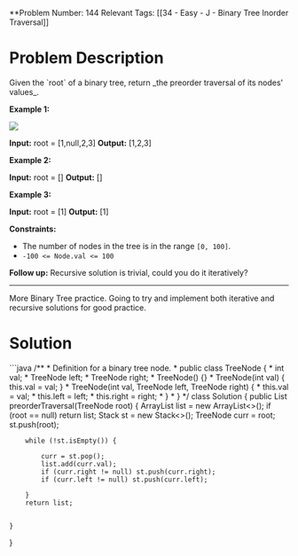 
**Problem Number: 144
Relevant Tags: [[34 - Easy - J - Binary Tree Inorder Traversal]]
<h1> Problem Description </h1>
Given the `root` of a binary tree, return _the preorder traversal of its nodes' values_.

**Example 1:**

![](https://assets.leetcode.com/uploads/2020/09/15/inorder_1.jpg)

**Input:** root = [1,null,2,3]
**Output:** [1,2,3]

**Example 2:**

**Input:** root = []
**Output:** []

**Example 3:**

**Input:** root = [1]
**Output:** [1]

**Constraints:**

- The number of nodes in the tree is in the range `[0, 100]`.
- `-100 <= Node.val <= 100`

**Follow up:** Recursive solution is trivial, could you do it iteratively?

-----
More Binary Tree practice. Going to try and implement both iterative and recursive solutions for good practice.

<h1> Solution </h1>
```java
/**
 * Definition for a binary tree node.
 * public class TreeNode {
 *     int val;
 *     TreeNode left;
 *     TreeNode right;
 *     TreeNode() {}
 *     TreeNode(int val) { this.val = val; }
 *     TreeNode(int val, TreeNode left, TreeNode right) {
 *         this.val = val;
 *         this.left = left;
 *         this.right = right;
 *     }
 * }
 */
class Solution {
    public List<Integer> preorderTraversal(TreeNode root) {
        ArrayList<Integer> list = new ArrayList<>();
        if (root == null) return list;
        Stack<TreeNode> st = new Stack<>();
        TreeNode curr = root;
        st.push(root);

        while (!st.isEmpty()) {
        
            curr = st.pop();
            list.add(curr.val);
            if (curr.right != null) st.push(curr.right);
            if (curr.left != null) st.push(curr.left);
            
        }
        return list;

        
    }
}
```
